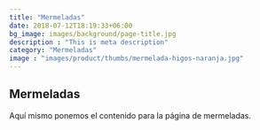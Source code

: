 ```yaml
---
title: "Mermeladas"
date: 2018-07-12T18:19:33+06:00
bg_image: images/background/page-title.jpg
description : "This is meta description"
category: "Mermeladas"
image : "images/product/thumbs/mermelada-higos-naranja.jpg"
---
```


## Mermeladas

Aquí mismo ponemos el contenido para la página de mermeladas.
